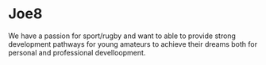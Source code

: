 # Joe8
We have a passion for sport/rugby and want to able to provide strong development pathways for young amateurs  to achieve their dreams both for personal and professional develloopment.
